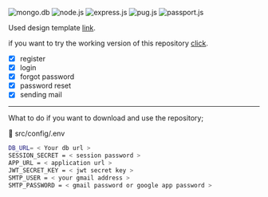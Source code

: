 ![mongo.db](https://img.shields.io/badge/MongoDB-white?style=for-the-badge&logo=mongodb&logoColor=4EA94B)
![node.js](https://img.shields.io/badge/Node.js-339933?style=for-the-badge&logo=nodedotjs&logoColor=white)
![express.js](https://img.shields.io/badge/Express.js-000000?style=for-the-badge&logo=express&logoColor=white)
![pug.js](https://img.shields.io/badge/Pug-E3C29B?style=for-the-badge&logo=pug&logoColor=black)
![passport.js](https://img.shields.io/badge/passport.js-black?style=for-the-badge&logo=passport)

Used design template [link](https://startbootstrap.com/theme/sb-admin-2).

if you want to try the working version of this repository [click](https://node-auth-process.herokuapp.com/register).
- [x] register
- [x] login
- [x] forgot password
- [x] password reset 
- [x] sending mail

---
What to do if you want to download and use the repository;

📂 src/config/.env

``` bash
DB_URL= < Your db url >
SESSION_SECRET = < session password >
APP_URL = < application url >
JWT_SECRET_KEY = < jwt secret key >
SMTP_USER = < your gmail address >
SMTP_PASSWORD = < gmail password or google app password >
```

